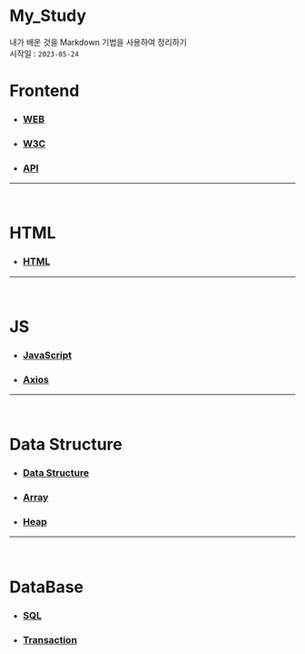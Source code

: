 # My_Study

내가 배운 것을 Markdown 기법을 사용하여 정리하기<br>
시작일 : `2023-05-24`

# Frontend

- ### [WEB](https://github.com/rudgns1104/My_Study/blob/main/Front/WEB.md)

- ### [W3C](https://github.com/rudgns1104/My_Study/blob/main/Front/W3C.md)

- ### [API](https://github.com/rudgns1104/My_Study/blob/main/Front/API.md)

---

<br>

# HTML

- ### [HTML](https://github.com/rudgns1104/My_Study/blob/main/HTML/HTML.md)

---

<br>

# JS

- ### [JavaScript](https://github.com/rudgns1104/My_Study/blob/main/JS/JavaScript.md)

- ### [Axios](https://github.com/rudgns1104/My_Study/blob/main/JS/Axios.md)

---

<br>

# Data Structure

- ### [Data Structure](https://github.com/rudgns1104/My_Study/blob/main/Data%20Structure/Data%20Structure.md)

- ### [Array](https://github.com/rudgns1104/My_Study/blob/main/Data%20Structure/Arrays.md)

- ### [Heap](https://github.com/rudgns1104/My_Study/blob/main/Data%20Structure/Heap.md)

---

<br>

# DataBase

- ### [SQL](https://github.com/rudgns1104/My_Study/blob/main/DataBase/SQL.md)

- ### [Transaction](https://github.com/rudgns1104/My_Study/blob/main/DataBase/Transaction.md)

